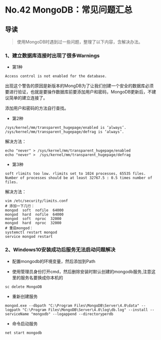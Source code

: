 # No.42 MongoDB：常见问题汇总

## 导读

> 使用MongoDB时遇到过一些问题，整理了以下内容，含解决办法。

### 1、建立数据库连接时出现了很多Warnings

- 第1种

```shell
Access control is not enabled for the database.
```

出现这个警告的原因是新版本的MongDB为了让我们创建一个安全的数据库必须要进行验证，也就是要操作数据库前要添加用户和密码，MongoDB更新后，不建议简单的建立连接了。

添加用户和密码的方法自行查找。

- 第2种

```shell
/sys/kernel/mm/transparent_hugepage/enabled is ‘always’.
/sys/kernel/mm/transparent_hugepage/defrag is ‘always’.
```

解决方法：

```shell
echo "never" > /sys/kernel/mm/transparent_hugepage/enabled
echo "never" >  /sys/kernel/mm/transparent_hugepage/defrag
```

- 第3种

```shell
soft rlimits too low. rlimits set to 1024 processes, 65535 files. Number of processes should be at least 32767.5 : 0.5 times number of files.
```

解决方法：

```shell
vim /etc/security/limits.conf
# 添加一下几行：
mongod  soft  nofile  64000
mongod  hard  nofile  64000
mongod  soft  nproc  32000
mongod  hard  nproc  32000
# 重启mongod：
systemctl restart mongod
service mongod restart
```

### 2、Windows10安装成功后服务无法启动问题解决

- 配置mongodb的环境变量，然后添加到Path

- 使用管理员身份打开cmd，然后删除安装时默认创建的mongodb服务,注意这里的服务名要换成你本机的

```shell
sc delete MongoDB
```

- 重新创建服务

```shell
mongod.exe --dbpath "C:\Program Files\MongoDB\Server\4.0\data" --logpath "C:\Program Files\MongoDB\Server\4.0\log\db.log" --install --serviceName "mongodb" --logappend --directoryperdb
```

- 命令启动服务

```shell
net start mongodb
```
